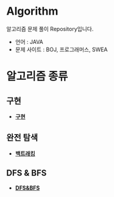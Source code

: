 # Algorithm

알고리즘 문제 풀이 Repository입니다.
- 언어 : JAVA
- 문제 사이트 : BOJ, 프로그래머스, SWEA

# 알고리즘 종류

## 구현

- __[구현](https://github.com/byunghyunkim0/Algorithm/tree/main/%EA%B5%AC%ED%98%84)__

## 완전 탐색

- __[백트래킹](https://github.com/byunghyunkim0/Algorithm/tree/main/%EB%B0%B1%ED%8A%B8%EB%9E%98%ED%82%B9)__

## DFS & BFS

- __[DFS&BFS](https://github.com/byunghyunkim0/Algorithm/tree/main/DFS%26BFS)__